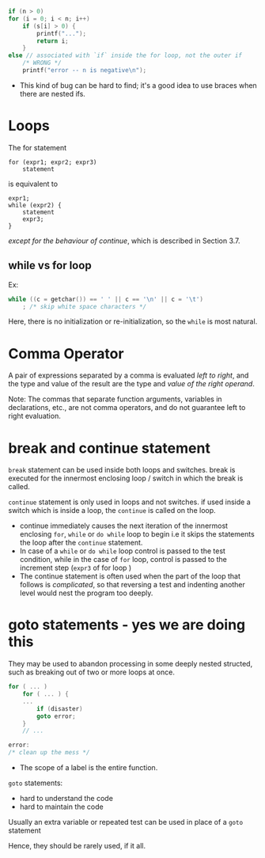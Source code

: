 
```c
if (n > 0)
for (i = 0; i < n; i++)
	if (s[i] > 0) {
		printf("...");
		return i;
	}
else // associated with `if` inside the for loop, not the outer if
	/* WRONG */
	printf("error -- n is negative\n");
```

- This kind of bug can be hard to find; it's a good idea to use braces when there are nested ifs.

# Loops

The for statement

```
for (expr1; expr2; expr3)
	statement
```

is equivalent to

```
expr1;
while (expr2) {
	statement
	expr3;
}
```

*except for the behaviour of continue*, which is described in Section 3.7.

## while vs for loop

Ex:

```c
while ((c = getchar()) == ' ' || c == '\n' || c = '\t')
	; /* skip white space characters */
```

Here, there is no initialization or re-initialization, so the `while` is most natural.

# Comma Operator

A pair of expressions separated by a comma is evaluated *left to right*, and the type and value of
the result are the type and *value of the right operand*.

Note: The commas that separate function arguments, variables in declarations, etc., are not comma operators, and do not guarantee left to right evaluation.
# break and continue statement

`break` statement can be used inside both loops and switches. break is executed for the innermost enclosing loop / switch in which the break is called.

`continue` statement is only used in loops and not switches. if used inside a switch which is inside a loop, the `continue` is called on the loop.
- continue immediately causes the next iteration of the innermost enclosing `for`, `while` or `do while` loop to begin i.e it skips the statements the loop after the `continue` statement.
- In case of a `while` or `do while` loop control is passed to the test condition, while in the case of `for` loop, control is passed to the increment step (`expr3` of for loop )
- The continue statement is often used when the part of the loop that follows is *complicated*, so that reversing a test and indenting another level would nest the program too deeply.

# goto statements - yes we are doing this

They may be used to abandon processing in some deeply nested structed, such as breaking out of two or more loops at once.

```c
for ( ... )
	for ( ... ) {
	...
		if (disaster)
		goto error;
	}
	// ...

error:
/* clean up the mess */
```

- The scope of a label is the entire function.
 
`goto` statements:
- hard to understand the code
- hard to maintain the code

Usually an extra variable or repeated test can be used in place of a `goto` statement

Hence, they should be rarely used, if it all.